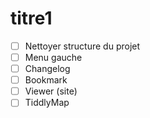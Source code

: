 

# titre1

- [ ] Nettoyer structure du projet
- [ ] Menu gauche
- [ ] Changelog
- [ ] Bookmark
- [ ] Viewer (site)
- [ ] TiddlyMap